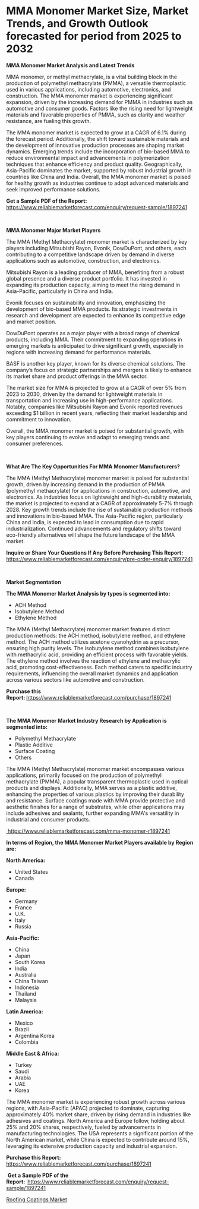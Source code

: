 <p><h1>MMA Monomer Market Size, Market Trends, and Growth Outlook forecasted for period from 2025 to 2032</h1></p><p><strong>MMA Monomer Market Analysis and Latest Trends</strong></p>
<p><p>MMA monomer, or methyl methacrylate, is a vital building block in the production of polymethyl methacrylate (PMMA), a versatile thermoplastic used in various applications, including automotive, electronics, and construction. The MMA monomer market is experiencing significant expansion, driven by the increasing demand for PMMA in industries such as automotive and consumer goods. Factors like the rising need for lightweight materials and favorable properties of PMMA, such as clarity and weather resistance, are fueling this growth.</p><p>The MMA monomer market is expected to grow at a CAGR of 6.1% during the forecast period. Additionally, the shift toward sustainable materials and the development of innovative production processes are shaping market dynamics. Emerging trends include the incorporation of bio-based MMA to reduce environmental impact and advancements in polymerization techniques that enhance efficiency and product quality. Geographically, Asia-Pacific dominates the market, supported by robust industrial growth in countries like China and India. Overall, the MMA monomer market is poised for healthy growth as industries continue to adopt advanced materials and seek improved performance solutions.</p></p>
<p><strong>Get a Sample PDF of the Report:&nbsp;</strong> <a href="https://www.reliablemarketforecast.com/enquiry/request-sample/1897241?utm_campaign=2949&utm_medium=2&utm_source=Github&utm_content=ia&utm_term=02042025&utm_id=mma-monomer">https://www.reliablemarketforecast.com/enquiry/request-sample/1897241</a></p>
<p>&nbsp;</p>
<p><strong>MMA Monomer Major Market Players</strong></p>
<p><p>The MMA (Methyl Methacrylate) monomer market is characterized by key players including Mitsubishi Rayon, Evonik, DowDuPont, and others, each contributing to a competitive landscape driven by demand in diverse applications such as automotive, construction, and electronics.</p><p>Mitsubishi Rayon is a leading producer of MMA, benefiting from a robust global presence and a diverse product portfolio. It has invested in expanding its production capacity, aiming to meet the rising demand in Asia-Pacific, particularly in China and India.</p><p>Evonik focuses on sustainability and innovation, emphasizing the development of bio-based MMA products. Its strategic investments in research and development are expected to enhance its competitive edge and market position.</p><p>DowDuPont operates as a major player with a broad range of chemical products, including MMA. Their commitment to expanding operations in emerging markets is anticipated to drive significant growth, especially in regions with increasing demand for performance materials.</p><p>BASF is another key player, known for its diverse chemical solutions. The company’s focus on strategic partnerships and mergers is likely to enhance its market share and product offerings in the MMA sector.</p><p>The market size for MMA is projected to grow at a CAGR of over 5% from 2023 to 2030, driven by the demand for lightweight materials in transportation and increasing use in high-performance applications. Notably, companies like Mitsubishi Rayon and Evonik reported revenues exceeding $1 billion in recent years, reflecting their market leadership and commitment to innovation.</p><p>Overall, the MMA monomer market is poised for substantial growth, with key players continuing to evolve and adapt to emerging trends and consumer preferences.</p></p>
<p>&nbsp;</p>
<p><strong>What Are The Key Opportunities For MMA Monomer Manufacturers?</strong></p>
<p><p>The MMA (Methyl Methacrylate) monomer market is poised for substantial growth, driven by increasing demand in the production of PMMA (polymethyl methacrylate) for applications in construction, automotive, and electronics. As industries focus on lightweight and high-durability materials, the market is projected to expand at a CAGR of approximately 5-7% through 2028. Key growth trends include the rise of sustainable production methods and innovations in bio-based MMA. The Asia-Pacific region, particularly China and India, is expected to lead in consumption due to rapid industrialization. Continued advancements and regulatory shifts toward eco-friendly alternatives will shape the future landscape of the MMA market.</p></p>
<p><strong>Inquire or Share Your Questions If Any Before Purchasing This Report:</strong> <a href="https://www.reliablemarketforecast.com/enquiry/pre-order-enquiry/1897241?utm_campaign=2949&utm_medium=2&utm_source=Github&utm_content=ia&utm_term=02042025&utm_id=mma-monomer">https://www.reliablemarketforecast.com/enquiry/pre-order-enquiry/1897241</a></p>
<p>&nbsp;</p>
<p><strong>Market Segmentation</strong></p>
<p><strong>The MMA Monomer Market Analysis by types is segmented into:</strong></p>
<p><ul><li>ACH Method</li><li>Isobutylene Method</li><li>Ethylene Method</li></ul></p>
<p><p>The MMA (Methyl Methacrylate) monomer market features distinct production methods: the ACH method, isobutylene method, and ethylene method. The ACH method utilizes acetone cyanohydrin as a precursor, ensuring high purity levels. The isobutylene method combines isobutylene with methacrylic acid, providing an efficient process with favorable yields. The ethylene method involves the reaction of ethylene and methacrylic acid, promoting cost-effectiveness. Each method caters to specific industry requirements, influencing the overall market dynamics and application across various sectors like automotive and construction.</p></p>
<p><strong>Purchase this Report:&nbsp;</strong><a href="https://www.reliablemarketforecast.com/purchase/1897241?utm_campaign=2949&utm_medium=2&utm_source=Github&utm_content=ia&utm_term=02042025&utm_id=mma-monomer">https://www.reliablemarketforecast.com/purchase/1897241</a></p>
<p>&nbsp;</p>
<p><strong>The MMA Monomer Market Industry Research by Application is segmented into:</strong></p>
<p><ul><li>Polymethyl Methacrylate</li><li>Plastic Additive</li><li>Surface Coating</li><li>Others</li></ul></p>
<p><p>The MMA (Methyl Methacrylate) monomer market encompasses various applications, primarily focused on the production of polymethyl methacrylate (PMMA), a popular transparent thermoplastic used in optical products and displays. Additionally, MMA serves as a plastic additive, enhancing the properties of various plastics by improving their durability and resistance. Surface coatings made with MMA provide protective and aesthetic finishes for a range of substrates, while other applications may include adhesives and sealants, further expanding MMA's versatility in industrial and consumer products.</p></p>
<p><a href="https://www.reliablemarketforecast.com/mma-monomer-r1897241?utm_campaign=2949&utm_medium=2&utm_source=Github&utm_content=ia&utm_term=02042025&utm_id=mma-monomer">&nbsp;https://www.reliablemarketforecast.com/mma-monomer-r1897241</a></p>
<p><strong>In terms of Region, the MMA Monomer Market Players available by Region are:</strong></p>
<p>
    <p> <strong> North America: </strong>
        <ul>
            <li>United States</li>
            <li>Canada</li>
        </ul>
        </p> 
    <p> <strong> Europe: </strong>
        <ul>
            <li>Germany</li>
            <li>France</li>
            <li>U.K.</li>
            <li>Italy</li>
            <li>Russia</li>
        </ul>
        </p> 
    <p> <strong> Asia-Pacific: </strong>
        <ul>
            <li>China</li>
            <li>Japan</li>
            <li>South Korea</li>
            <li>India</li>
            <li>Australia</li>
            <li>China Taiwan</li>
            <li>Indonesia</li>
            <li>Thailand</li>
            <li>Malaysia</li>
        </ul>
        </p> 
    <p> <strong> Latin America: </strong>
        <ul>
            <li>Mexico</li>
            <li>Brazil</li>
            <li>Argentina Korea</li>
            <li>Colombia</li>
        </ul>
        </p> 
    <p> <strong> Middle East & Africa: </strong>
        <ul>
            <li>Turkey</li>
            <li>Saudi</li>
            <li>Arabia</li>
            <li>UAE</li>
            <li>Korea</li>
        </ul>
    </p>
    </p>
<p><p>The MMA monomer market is experiencing robust growth across various regions, with Asia-Pacific (APAC) projected to dominate, capturing approximately 40% market share, driven by rising demand in industries like adhesives and coatings. North America and Europe follow, holding about 25% and 20% shares, respectively, fueled by advancements in manufacturing technologies. The USA represents a significant portion of the North American market, while China is expected to contribute around 15%, leveraging its extensive production capacity and industrial expansion.</p></p>
<p><strong>Purchase this Report: </strong><a href="https://www.reliablemarketforecast.com/purchase/1897241?utm_campaign=2949&utm_medium=2&utm_source=Github&utm_content=ia&utm_term=02042025&utm_id=mma-monomer">https://www.reliablemarketforecast.com/purchase/1897241</a></p>
<p>&nbsp;<strong>Get a Sample PDF of the Report:&nbsp;&nbsp;</strong><a href="https://www.reliablemarketforecast.com/enquiry/request-sample/1897241?utm_campaign=2949&utm_medium=2&utm_source=Github&utm_content=ia&utm_term=02042025&utm_id=mma-monomer">https://www.reliablemarketforecast.com/enquiry/request-sample/1897241</a></p>
<p><strong></strong></p>
<p><p><a href="https://github.com/tumacaakesha78/Market-Research-Report-List-1/blob/main/roofing-coatings-market.md?utm_campaign=2949&utm_medium=2&utm_source=Github&utm_content=ia&utm_term=02042025&utm_id=mma-monomer">Roofing Coatings Market</a></p></p>